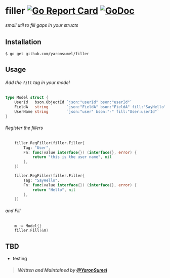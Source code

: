 # filler [![Go Report Card](https://goreportcard.com/badge/github.com/yaronsumel/filler)](https://goreportcard.com/report/github.com/yaronsumel/filler) [![GoDoc](https://godoc.org/github.com/yaronsumel/filler?status.svg)](https://godoc.org/github.com/yaronsumel/filler)
###### small util to fill gaps in your structs 

Installation
------
```bash
$ go get github.com/yaronsumel/filler
```

Usage
------

###### Add the `fill` tag in your model
```go
type Model struct {
	UserId   bson.ObjectId `json:"userId" bson:"userId"`
	FieldA   string        `json:"FieldA" bson:"FieldA" fill:"SayHello"`
	UserName string        `json:"user" bson:"-" fill:"User:userId"`
}
```
###### Register the fillers
```go
	filler.RegFiller(filler.Filler{
		Tag: "User",
		Fn: func(value interface{}) (interface{}, error) {
			return "this is the user name", nil
		},
	})

	filler.RegFiller(filler.Filler{
		Tag: "SayHello",
		Fn: func(value interface{}) (interface{}, error) {
			return "Hello", nil
		},
	})
```

###### and Fill
```go
	m := Model{}
	filler.Fill(&m)
```

TBD
------
* testing

> ##### Written and Maintained by [@YaronSumel](https://twitter.com/yaronsumel) #####
